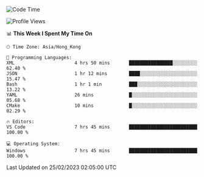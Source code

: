 <!--START_SECTION:waka-->
![Code Time](http://img.shields.io/badge/Code%20Time-36%20hrs%2013%20mins-blue)

![Profile Views](http://img.shields.io/badge/Profile%20Views-5-blue)

📊 **This Week I Spent My Time On** 

```text
🕑︎ Time Zone: Asia/Hong_Kong

💬 Programming Languages: 
XML                      4 hrs 50 mins       ████████████████░░░░░░░░░   62.40 % 
JSON                     1 hr 12 mins        ████░░░░░░░░░░░░░░░░░░░░░   15.47 % 
Bash                     1 hr 1 min          ███░░░░░░░░░░░░░░░░░░░░░░   13.22 % 
YAML                     26 mins             █░░░░░░░░░░░░░░░░░░░░░░░░   05.68 % 
CMake                    10 mins             █░░░░░░░░░░░░░░░░░░░░░░░░   02.29 % 

🔥 Editors: 
VS Code                  7 hrs 45 mins       █████████████████████████   100.00 % 

💻 Operating System: 
Windows                  7 hrs 45 mins       █████████████████████████   100.00 % 
```


 Last Updated on 25/02/2023 02:05:00 UTC
<!--END_SECTION:waka-->
